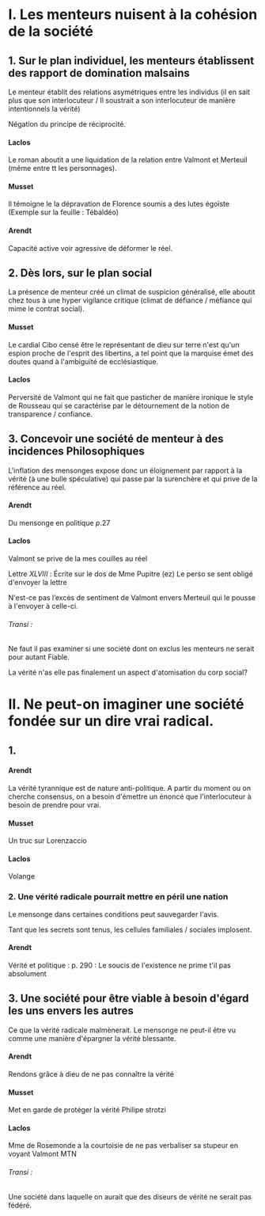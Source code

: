 # I. Les menteurs nuisent à la cohésion de la société
## 1. Sur le plan individuel, les menteurs établissent des rapport de domination malsains
Le menteur établit des relations asymétriques entre les individus
(il en sait plus que son interlocuteur / Il soustrait a son interlocuteur de manière intentionnels la vérité)

Négation du principe de réciprocité. 

#### Laclos
Le roman aboutit a une liquidation de la relation entre Valmont et Merteuil (même entre tt les personnages). 

#### Musset
Il témoigne le la dépravation de Florence soumis a des lutes égoïste (Exemple sur la feuille : Tébaldéo)

#### Arendt
Capacité active voir agressive de déformer le réel. 

## 2. Dès lors, sur le plan social
La présence de menteur créé un climat de suspicion généralisé, elle aboutit chez tous à une hyper vigilance critique (climat de défiance / méfiance qui mime le contrat social).

#### Musset
Le cardial Cibo censé être le représentant de dieu sur terre n'est qu'un espion proche de l'esprit des libertins, a tel point que la marquise émet des doutes quand à l'ambiguïté de ecclésiastique.

#### Laclos
Perversité de Valmont qui ne fait que pasticher de manière ironique le style de Rousseau qui se caractérise par le détournement de la notion de transparence / confiance. 


## 3. Concevoir une société de menteur à des incidences Philosophiques
L'inflation des mensonges expose donc un éloignement par rapport à la vérité (à une bulle spéculative) qui passe par la surenchère et qui prive de la référence au réel. 

#### Arendt
Du mensonge en politique $p.27$

#### Laclos
Valmont se prive de la mes couilles au réel

Lettre $XLVIII$ : Écrite sur le dos de Mme Pupitre (ez)
Le perso se sent obligé d'envoyer la lettre

N'est-ce pas l’excès de sentiment de Valmont envers Merteuil qui le pousse à l'envoyer à celle-ci. 

###### Transi : 
Ne faut il pas examiner si une société dont on exclus les menteurs ne serait pour autant Fiable. 

La vérité n'as elle pas finalement un aspect d'atomisation du corp social? 

# II. Ne peut-on imaginer une société fondée sur un dire vrai radical. 
## 1. 
#### Arendt
La vérité tyrannique est de nature anti-politique. 
A partir du moment ou on cherche consensus, on a besoin d'émettre un énoncé que l'interlocuteur à besoin de prendre pour vrai. 

#### Musset
Un truc sur Lorenzaccio

#### Laclos
Volange

### 2. Une vérité radicale pourrait mettre en péril une nation
Le mensonge dans certaines conditions peut sauvegarder l'avis. 

Tant que les secrets sont tenus, les cellules familiales / sociales implosent. 

#### Arendt
Vérité et politique : 
p. 290 : Le soucis de l'existence ne prime t'il pas absolument


## 3. Une société pour être viable à besoin d'égard les uns envers les autres 
Ce que la vérité radicale malmènerait. 
Le mensonge ne peut-il être vu comme une manière d'épargner la vérité blessante. 

#### Arendt
Rendons grâce à dieu de ne pas connaître la vérité 

#### Musset
Met en garde de protéger la vérité 
Philipe strotzi

#### Laclos
Mme de Rosemonde a la courtoisie de ne pas verbaliser sa stupeur en voyant Valmont 
MTN

###### Transi : 
Une société dans laquelle on aurait que des diseurs de vérité ne serait pas fédéré. 